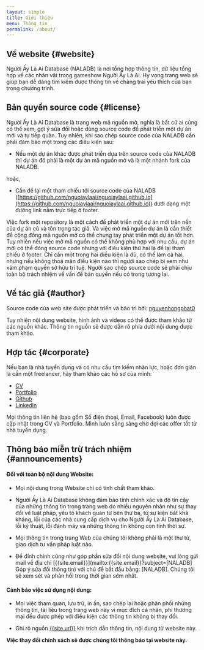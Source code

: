 ```yaml
---
layout: simple
title: Giới thiệu
menu: Thông tin
permalink: /about/
---
```


## Về website {#website}

Người Ấy Là Ai Database (NALADB) là nơi tổng hợp thông tin, dữ liệu tổng hợp về các nhân vật trong gameshow Người Ấy Là Ai. Hy vọng trang web sẽ giúp bạn dễ dàng tìm kiếm được thông tin về chàng trai yêu thích của bạn trong chương trình.

## Bản quyền source code {#license}

Người Ấy Là Ai Database là trang web mã nguồn mở, nghĩa là bất cứ ai cũng có thể xem, gợi ý sửa đổi hoặc dùng source code để phát triển một dự án mới và tự tiếp quản. Tuy nhiên, khi sao chép source code của NALADB cần phải đảm bảo một trong các điều kiện sau:

* Nếu một dự án khác được phát triển dựa trên source code của NALADB thì dự án đó phải là một dự án mã nguồn mở và là một nhánh fork của NALADB.

hoặc,

* Cần để lại một tham chiếu tới source code của NALADB ([https://github.com/nguoiaylaai/nguoiaylaai.github.io](https://github.com/nguoiaylaai/nguoiaylaai.github.io)) dưới dạng một đường link nằm trực tiếp ở footer.

Việc fork một repository là một cách để phát triển một dự án mới trên nền của dự án cũ và tôn trọng tác giả. Và việc mở mã nguồn dự án là cần thiết để cộng đồng mã nguồn mở có thể chung tay phát triển một dự án tốt hơn. Tuy nhiên nếu việc mở mã nguồn có thể không phù hợp với nhu cầu, dự án mới có thể đóng source code nhưng với điều kiện thứ hai là để lại tham chiếu ở footer. Chỉ cần một trong hai điều kiện là đủ, có thể làm cả hai, nhưng nếu không thoả mãn điều kiện nào thì người sao chép bị xem như xâm phạm quyền sở hữu trí tuệ. Người sao chép source code sẽ phải chịu toàn bộ trách nhiệm về vấn đề bản quyền nếu có trong tương lai.

## Về tác giả {#author}

Source code của web site được phát triển và bảo trì bởi:
[nguyenhongphat0](https://github.com/{{site.github_username}})

Tuy nhiên nội dung website, hình ảnh và videos có thể được tham khảo từ các nguồn khác. Thông tin nguồn sẽ được dẫn rõ phía dưới nội dung được tham khảo.

## Hợp tác {#corporate}

Nếu bạn là nhà tuyển dụng và có nhu cầu tìm kiếm nhân lực, hoặc đơn giản là cần một freelancer, hãy tham khảo các hồ sơ của mình:

* [CV](https://nguyenhongphat0.github.io/pdf/cv.pdf)
* [Portfolio](https://nguyenhongphat0.github.io)
* [Github](https://github.com/nguyenhongphat0)
* [LinkedIn](https://www.linkedin.com/in/hồng-phát-nguyễn-a94b44169)

Mọi thông tin liên hệ (bao gồm Số điện thoại, Email, Facebook) luôn được cập nhật trong CV và Portfolio. Mình luôn sằng sàng chờ đợi các offer tốt từ nhà tuyển dụng.

## Thông báo miễn trừ trách nhiệm {#announcements}

#### Đối với toàn bộ nội dung Website:

* Mọi nội dung trong Website chỉ có tính chất tham khảo.

* Người Ấy Là Ai Database không đảm bảo tính chính xác và độ tin cậy của những thông tin trong trang web do nhiều nguyên nhân như sự thay đổi về luật pháp, yếu tố khách quan từ bên thứ ba, từ sự kiện bất khả kháng, lỗi của các nhà cung cấp dịch vụ cho Người Ấy Là Ai Database, lỗi kỹ thuật, lỗi đánh máy và những thông tin không còn tính thời sự.

* Mọi thông tin trong trang Web của chúng tôi không phải là một thư từ, giao dịch tư vấn pháp luật nào.

* Để đính chính cũng như góp phần sửa đổi nội dung website, vui lòng gửi mail về địa chỉ
[{{site.email}}](mailto:{{site.email}}?subject=[NALADB] Góp ý sửa đổi thông tin)
với chủ đề bắt đầu bằng: [NALADB]. Chúng tôi sẽ xem sét và phản hồi trong thời gian sớm nhất.
 
#### Cảnh báo việc sử dụng nội dung:

*  Mọi việc tham quan, lưu trữ, in ấn, sao chép lại hoặc phân phối những thông tin, tài liệu trong trang web này vì mục đích cá nhân, phi thương mại đều được phép với điều kiện các thông tin không bị thay đổi.

* Ghi rõ nguồn
[{{site.url}}]({{site.url}})
khi trích dẫn thông tin, nội dung từ website này.

__Việc thay đổi chính sách sẽ được chúng tôi thông báo tại website này.__